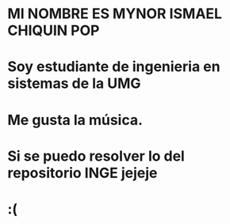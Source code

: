 # MI NOMBRE ES MYNOR ISMAEL CHIQUIN POP

# Soy estudiante de ingenieria en sistemas de la UMG

# Me gusta la música.


# Si se puedo resolver lo del repositorio INGE jejeje 
# :(